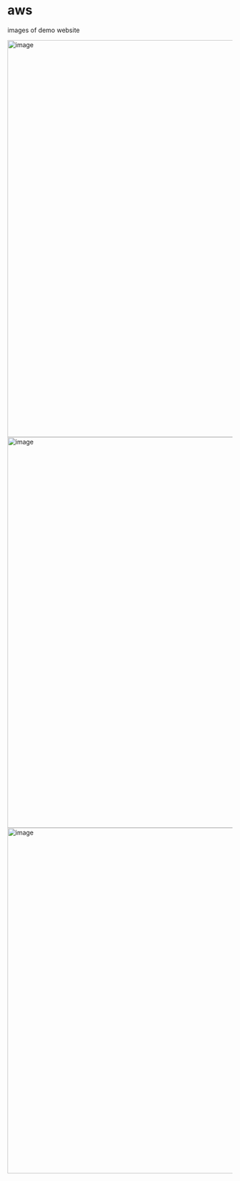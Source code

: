 # aws
images of demo website

<img width="1919" height="889" alt="image" src="https://github.com/user-attachments/assets/822962fe-eaa8-4d2a-8bdb-e958706edfe9" />

<img width="1918" height="875" alt="image" src="https://github.com/user-attachments/assets/c07c763a-18c2-4eaf-96b8-059b0bb9f88c" />
<img width="1903" height="774" alt="image" src="https://github.com/user-attachments/assets/8cd39be7-b67f-4743-bba8-60497aa03434" />


